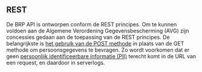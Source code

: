 ## REST
 
De BRP API is ontworpen conform de REST principes. Om te kunnen voldoen aan de Algemene Verordening Gegevensbescherming (AVG) zijn concessies gedaan aan de toepassing van de REST principes. De belangrijkste is [het gebruik van de POST methode](https://cwe.mitre.org/data/definitions/598.html) in plaats van de GET methode om persoonsgegevens te bevragen. Zo wordt voorkomen dat er geen [persoonlijk identificeerbare informatie (PII)](https://piwikpro.nl/blog/pii-niet-pii-en-persoonsgegevens/) terecht komt in de URL van een request, en daardoor in serverlogs.
